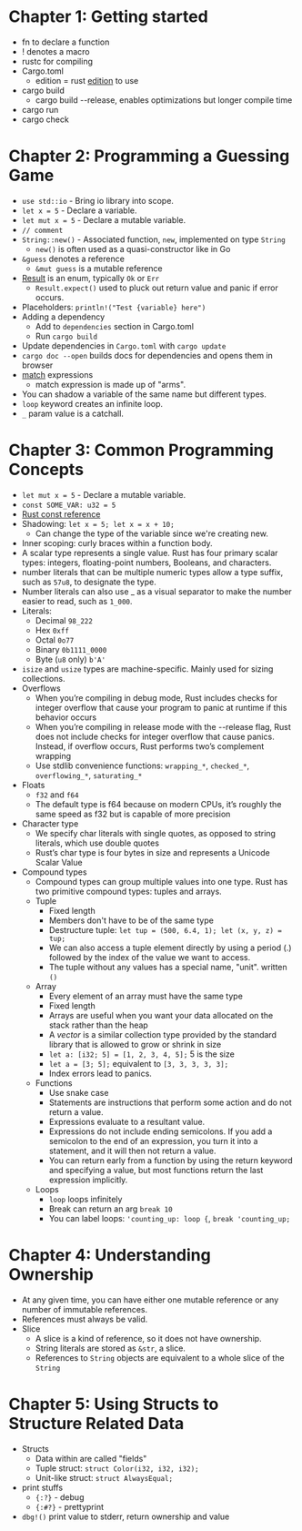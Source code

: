 # Chapter 1: Getting started

* fn to declare a function
* ! denotes a macro
* rustc for compiling
* Cargo.toml
  * edition = rust [edition](https://doc.rust-lang.org/book/appendix-05-editions.html) to use
* cargo build
  * cargo build --release, enables optimizations but longer compile time
* cargo run
* cargo check

# Chapter 2: Programming a Guessing Game

* `use std::io` - Bring io library into scope.
* `let x = 5` - Declare a variable.
* `let mut x = 5` - Declare a mutable variable.
* `// comment`
* `String::new()` - Associated function, `new`, implemented on type `String`
  * `new()` is often used as a quasi-constructor like in Go
* `&guess` denotes a reference
  * `&mut guess` is a mutable reference
* [Result](https://doc.rust-lang.org/std/result/enum.Result.html) is an enum, typically `Ok` or `Err`
  * `Result.expect()` used to pluck out return value and panic if error occurs.
* Placeholders: `println!("Test {variable} here")`
* Adding a dependency
  * Add to `dependencies` section in Cargo.toml
  * Run `cargo build`
* Update dependencies in `Cargo.toml` with `cargo update`
* `cargo doc --open` builds docs for dependencies and opens them in browser
* [match](https://doc.rust-lang.org/book/ch06-02-match.html) expressions
  * match expression is made up of "arms".
* You can shadow a variable of the same name but different types.
* `loop` keyword creates an infinite loop.
* `_` param value is a catchall.

# Chapter 3: Common Programming Concepts

* `let mut x = 5` - Declare a mutable variable.
* `const SOME_VAR: u32 = 5`
* [Rust const reference](https://doc.rust-lang.org/reference/const_eval.html)
* Shadowing: `let x = 5; let x = x + 10;`
  * Can change the type of the variable since we're creating new.
* Inner scoping: curly braces within a function body.
* A scalar type represents a single value. Rust has four primary scalar types: integers, floating-point numbers, Booleans, and characters.
* number literals that can be multiple numeric types allow a type suffix, such as `57u8`, to designate the type.
* Number literals can also use _ as a visual separator to make the number easier to read, such as `1_000`.
* Literals:
  * Decimal `98_222`
  * Hex `0xff`
  * Octal `0o77`
  * Binary `0b1111_0000`
  * Byte (`u8` only) `b'A'`
* `isize` and `usize` types are machine-specific. Mainly used for sizing collections.
* Overflows
  * When you’re compiling in debug mode, Rust includes checks for integer overflow that cause your program to panic at runtime if this behavior occurs
  * When you’re compiling in release mode with the --release flag, Rust does not include checks for integer overflow that cause panics. Instead, if overflow occurs, Rust performs two’s complement wrapping
  * Use stdlib convenience functions: `wrapping_*`, `checked_*`, `overflowing_*`, `saturating_*`
* Floats
  * `f32` and `f64`
  * The default type is f64 because on modern CPUs, it’s roughly the same speed as f32 but is capable of more precision
* Character type
  * We specify char literals with single quotes, as opposed to string literals, which use double quotes
  * Rust’s char type is four bytes in size and represents a Unicode Scalar Value
* Compound types
  * Compound types can group multiple values into one type. Rust has two primitive compound types: tuples and arrays.
  * Tuple
    * Fixed length
    * Members don't have to be of the same type
    * Destructure tuple: `let tup = (500, 6.4, 1); let (x, y, z) = tup;`
    * We can also access a tuple element directly by using a period (.) followed by the index of the value we want to access.
    * The tuple without any values has a special name, "unit". written `()`
  * Array
    * Every element of an array must have the same type
    * Fixed length
    * Arrays are useful when you want your data allocated on the stack rather than the heap
    * A *vector* is a similar collection type provided by the standard library that is allowed to grow or shrink in size
    * `let a: [i32; 5] = [1, 2, 3, 4, 5];` 5 is the size
    * `let a = [3; 5];` equivalent to `[3, 3, 3, 3, 3];`
    * Index errors lead to panics.
  * Functions
    * Use snake case
    * Statements are instructions that perform some action and do not return a value.
    * Expressions evaluate to a resultant value.
    * Expressions do not include ending semicolons. If you add a semicolon to the end of an expression, you turn it into a statement, and it will then not return a value.
    * You can return early from a function by using the return keyword and specifying a value, but most functions return the last expression implicitly.
  * Loops
    * `loop` loops infinitely
    * Break can return an arg `break 10`
    * You can label loops: `'counting_up: loop {`, `break 'counting_up;`

# Chapter 4: Understanding Ownership

* At any given time, you can have either one mutable reference or any number of immutable references.
* References must always be valid.
* Slice
  * A slice is a kind of reference, so it does not have ownership.
  * String literals are stored as `&str`, a slice.
  * References to `String` objects are equivalent to a whole slice of the `String`

# Chapter 5: Using Structs to Structure Related Data

* Structs
  * Data within are called "fields"
  * Tuple struct: `struct Color(i32, i32, i32);`
  * Unit-like struct: `struct AlwaysEqual;`
* print stuffs
  * `{:?}` - debug
  * `{:#?}` - prettyprint
* `dbg!()` print value to stderr, return ownership and value